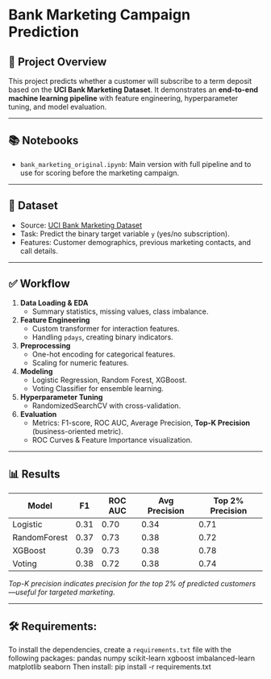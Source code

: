 # Bank Marketing Campaign Prediction

## 📌 Project Overview
This project predicts whether a customer will subscribe to a term deposit based on the **UCI Bank Marketing Dataset**. It demonstrates an **end-to-end machine learning pipeline** with feature engineering, hyperparameter tuning, and model evaluation.

---

## 📚 Notebooks
- `bank_marketing_original.ipynb`: Main version with full pipeline and to use for scoring before the marketing campaign.

---

## 📂 Dataset
- Source: [UCI Bank Marketing Dataset](https://archive.ics.uci.edu/ml/datasets/Bank+Marketing)
- Task: Predict the binary target variable `y` (yes/no subscription).
- Features: Customer demographics, previous marketing contacts, and call details.

---

## ✅ Workflow
1. **Data Loading & EDA**
   - Summary statistics, missing values, class imbalance.
2. **Feature Engineering**
   - Custom transformer for interaction features.
   - Handling `pdays`, creating binary indicators.
3. **Preprocessing**
   - One-hot encoding for categorical features.
   - Scaling for numeric features.
4. **Modeling**
   - Logistic Regression, Random Forest, XGBoost.
   - Voting Classifier for ensemble learning.
5. **Hyperparameter Tuning**
   - RandomizedSearchCV with cross-validation.
6. **Evaluation**
   - Metrics: F1-score, ROC AUC, Average Precision, **Top-K Precision** (business-oriented metric).
   - ROC Curves & Feature Importance visualization.

---

## 📊 Results
| Model       | F1   | ROC AUC | Avg Precision | Top 2% Precision |
|-------------|------|---------|---------------|------------------|
| Logistic    | 0.31 | 0.70    | 0.34          | 0.71             |
| RandomForest| 0.37 | 0.73    | 0.38          | 0.72             |
| XGBoost     | 0.39 | 0.73    | 0.38          | 0.78             |
| Voting      | 0.38 | 0.72    | 0.38          | 0.74             |


*Top-K precision indicates precision for the top 2% of predicted customers—useful for targeted marketing.*

---

## 🛠 Requirements:

To install the dependencies, create a `requirements.txt` file with the following packages:
pandas
numpy
scikit-learn
xgboost
imbalanced-learn
matplotlib
seaborn
Then install:
pip install -r requirements.txt

